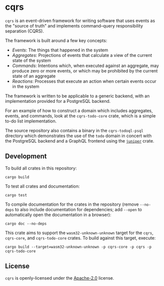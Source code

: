 # cqrs

`cqrs` is an event-driven framework for writing software that uses events as
the "source of truth" and implements command–query responsibility separation (CQRS).

The framework is built around a few key concepts:

* _Events_: The things that happened in the system
* _Aggregates_: Projections of events that calculate a view of the current 
    state of the system
* _Commands_: Intentions which, when executed against an aggregate, may produce
    zero or more events, or which may be prohibited by the current state of
    an aggregate
* _Reactions_: Processes that execute an action when certain events occur
     in the system

The framework is written to be applicable to a generic backend, with an
implementation provided for a PostgreSQL backend.

For an example of how to construct a domain which includes aggregates, events,
and commands, look at the `cqrs-todo-core` crate, which is a simple to-do list
implementation.

The source repository also contains a binary in the `cqrs-todoql-psql` directory 
which demonstrates the use of the `todo` domain in concert with the PostgreSQL
backend and a GraphQL frontend using the [`juniper`][juniper] crate.

  [juniper]: https://crates.io/crates/juniper

## Development

To build all crates in this repository:

    cargo build

To test all crates and documentation:

    cargo test

To compile documentation for the crates in the repository (remove `--no-deps`
to also include documentation for dependencies; add `--open` to automatically
open the documentation in a browser):

    cargo doc --no-deps

This crate aims to support the `wasm32-unknown-unknown` target for the `cqrs`,
`cqrs-core`, and `cqrs-todo-core` crates. To build against this target, execute:

    cargo build --target=wasm32-unknown-unknown -p cqrs-core -p cqrs -p cqrs-todo-core

## License

`cqrs` is openly-licensed under the [Apache-2.0][] license.

  [Apache-2.0]: https://opensource.org/licenses/Apache-2.0